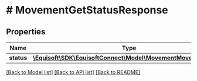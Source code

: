 # # MovementGetStatusResponse

## Properties

Name | Type | Description | Notes
------------ | ------------- | ------------- | -------------
**status** | [**\Equisoft\SDK\EquisoftConnect\Model\MovementMovementStatus**](MovementMovementStatus.md) |  |

[[Back to Model list]](../../README.md#models) [[Back to API list]](../../README.md#endpoints) [[Back to README]](../../README.md)
